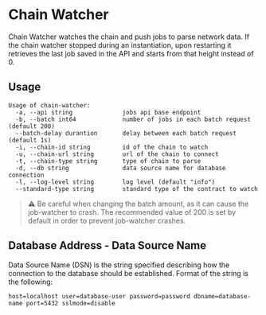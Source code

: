 # Chain Watcher

Chain Watcher watches the chain and push jobs to parse network data.
If the chain watcher stopped during an instantiation, upon restarting it retrieves the last job saved in the API and starts from that height instead of 0.

## Usage

```
Usage of chain-watcher:
  -a, --api string              jobs api base endpoint
  -b, --batch int64             number of jobs in each batch request (default 200)
  --batch-delay durantion       delay between each batch request (default 1s)
  -i, --chain-id string         id of the chain to watch
  -u, --chain-url string        url of the chain to connect
  -t, --chain-type string       type of chain to parse
  -d, --db string               data source name for database connection
  -l, --log-level string        log level (default "info")
  --standard-type string        standard type of the contract to watch
```

> ⚠️ Be careful when changing the batch amount, as it can cause the job-watcher to crash.
> The recommended value of 200 is set by default in order to prevent job-watcher crashes.

## Database Address - Data Source Name

Data Source Name (DSN) is the string specified describing how the connection to the database should be established.
Format of the string is the following:

```
host=localhost user=database-user password=password dbname=database-name port=5432 sslmode=disable
```
